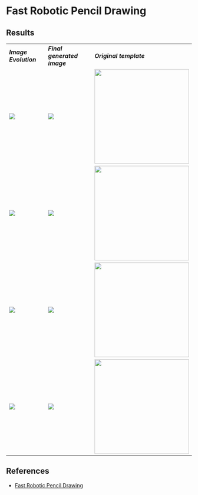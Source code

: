 # Fast Robotic Pencil Drawing



## Results

<table>
  <tr>
    <td><strong><em>Image Evolution</em></strong></td>
     <td><strong><em>Final generated image</em></strong></td>
     <td><strong><em>Original template</em></strong></td>
  </tr>
  <tr>
    <td valign="center"><img src="../figs/robotic_drawing/fast_robotic/moraine_lake_2022-02-13_16.56.08.447562.gif?raw=true"></td>
    <td valign="center"><img src="../figs/robotic_drawing/fast_robotic/moraine_lake_2022-02-13_16.56.08.447562.png"></td>
    <td valign="center"><img src="../figs/robotic_drawing/fast_robotic/moraine_lake.jpg" width="256"></td>
  </tr>
  <tr>
    <td valign="center"><img src="../figs/robotic_drawing/fast_robotic/Darwin_enhanced_2022-02-13_16.42.46.246147.gif?raw=true"></td>
    <td valign="center"><img src="../figs/robotic_drawing/fast_robotic/Darwin_enhanced_2022-02-13_16.42.46.246147.png"></td>
    <td valign="center"><img src="../figs/robotic_drawing/fast_robotic/Darwin_enhanced.jpg" width="256"></td>
  </tr>
  <tr>
    <td valign="center"><img src="../figs/robotic_drawing/fast_robotic/dog_2022-02-13_17.18.00.671460.gif?raw=true"></td>
    <td valign="center"><img src="../figs/robotic_drawing/fast_robotic/dog_2022-02-13_17.18.00.671460.png"></td>
    <td valign="center"><img src="../figs/robotic_drawing/fast_robotic/dog.jpg" width="256"></td>
  </tr>
  <tr>
    <td valign="center"><img src="../figs/robotic_drawing/fast_robotic/kingfisher_2022-02-13_17.33.58.817652.gif?raw=true"></td>
    <td valign="center"><img src="../figs/robotic_drawing/fast_robotic/kingfisher_2022-02-13_17.33.58.817652.png"></td>
    <td valign="center"><img src="../figs/robotic_drawing/fast_robotic/kingfisher.jpg" width="256"></td>
  </tr>
 </table>

 ## References

 - [Fast Robotic Pencil Drawing](https://github.com/xgoga/FastRoboticPencilDrawing)
  